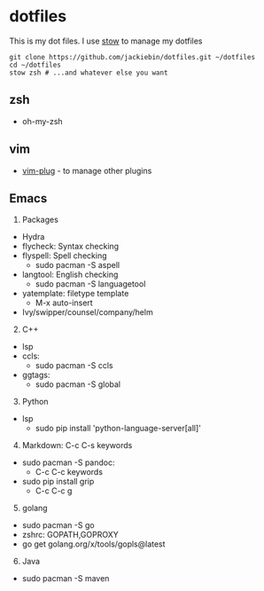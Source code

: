 # dotfiles
This is my dot files.
I use [stow](https://www.gnu.org/software/stow/) to manage my dotfiles
```
git clone https://github.com/jackiebin/dotfiles.git ~/dotfiles
cd ~/dotfiles
stow zsh # ...and whatever else you want
```
## zsh
- oh-my-zsh

## vim
- [vim-plug](https://github.com/junegunn/vim-plug) - to manage other plugins

## Emacs
1. Packages
- Hydra
- flycheck: Syntax checking
- flyspell: Spell checking
    - sudo pacman -S aspell
- langtool: English checking
    - sudo pacman -S languagetool
- yatemplate: filetype template
    - M-x auto-insert
- Ivy/swipper/counsel/company/helm
2. C++
- lsp
- ccls:
    - sudo pacman -S ccls
- ggtags:
    - sudo pacman -S global
3. Python
- lsp
    - sudo pip install 'python-language-server[all]'
4. Markdown: C-c C-s keywords
- sudo pacman -S pandoc:
    - C-c C-c keywords
- sudo pip install grip
    - C-c C-c g
5. golang
- sudo pacman -S go
- zshrc: GOPATH,GOPROXY
- go get golang.org/x/tools/gopls@latest
6. Java
- sudo pacman -S maven
